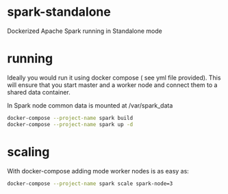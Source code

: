 # spark-standalone
Dockerized Apache Spark running in Standalone mode

# running 
Ideally you would run it using docker compose ( see yml file provided). This will ensure that you start master and a worker node and  connect them to a shared data container.

In Spark node common data is mounted at /var/spark_data

```bash
docker-compose --project-name spark build
docker-compose --project-name spark up -d
```

# scaling
With docker-compose adding mode worker nodes is as easy as:

```bash
docker-compose --project-name spark scale spark-node=3

```